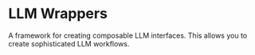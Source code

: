 # LLM Wrappers

A framework for creating composable LLM interfaces. This allows you to create sophisticated LLM workflows.
